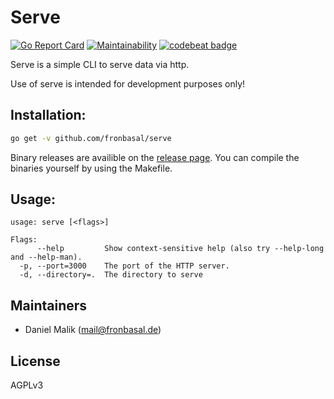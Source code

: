 # Serve
[![Go Report Card](https://goreportcard.com/badge/github.com/fronbasal/serve)](https://goreportcard.com/report/github.com/fronbasal/serve)
[![Maintainability](https://api.codeclimate.com/v1/badges/fccfa711a959c2efef3d/maintainability)](https://codeclimate.com/github/fronbasal/serve/maintainability)
[![codebeat badge](https://codebeat.co/badges/6aabbecf-5cdf-4ef3-b751-db975182dbcb)](https://codebeat.co/projects/github-com-fronbasal-serve-master)


Serve is a simple CLI to serve data via http.

Use of serve is intended for development purposes only!

## Installation:
```bash
go get -v github.com/fronbasal/serve
``` 

Binary releases are availible on the [release page](https://github.com/fronbasal/serve/releases).
You can compile the binaries yourself by using the Makefile.

## Usage:
```
usage: serve [<flags>]

Flags:
      --help         Show context-sensitive help (also try --help-long and --help-man).
  -p, --port=3000    The port of the HTTP server.
  -d, --directory=.  The directory to serve
```

## Maintainers

- Daniel Malik (mail@fronbasal.de)

## License

AGPLv3
